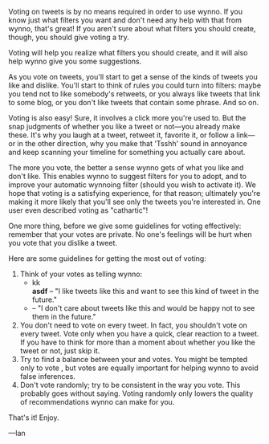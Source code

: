 Voting on tweets is by no means required in order to use wynno. If you know just what filters you want and don't need any help with that from wynno, that's great! If you aren't sure about what filters you should create, though, you should give voting a try.

Voting will help you realize what filters you should create, and it will also help wynno give you some suggestions.

As you vote on tweets, you'll start to get a sense of the kinds of tweets you like and dislike. You'll start to think of rules you could turn into filters: maybe you tend not to like somebody's retweets, or you always like tweets that link to some blog, or you don't like tweets that contain some phrase. And so on.

Voting is also easy! Sure, it involves a click more you're used to. But the snap judgments of whether you like a tweet or not&mdash;you already make these. It's why you laugh at a tweet, retweet it, favorite it, or follow a link&mdash;or in the other direction, why you make that 'Tsshh' sound in annoyance and keep scanning your timeline for something you actually care about.

The more you vote, the better a sense wynno gets of what you like and don't like. This enables wynno to suggest filters for you to adopt, and to improve your automatic wynnoing filter (should you wish to activate it). We hope that voting is a satisfying experience, for that reason; ultimately you're making it more likely that you'll see only the tweets you're interested in. One user even described voting as "cathartic"!

One more thing, before we give some guidelines for voting effectively: remember that your votes are private. No one's feelings will be hurt when you vote that you dislike a tweet.

Here are some guidelines for getting the most out of voting:

1. Think of your votes as telling wynno: 
    - <div class="inlineBlock aye icomoon-checkmark-circle" markdown="1">kk</div><strong>asdf</strong> &ndash; "I like tweets like this and want to see this kind of tweet in the future."
    - <span class="nay icomoon-cancel-circle"></span> &ndash; "I don't care about tweets like this and would be happy not to see them in the future."
2. You don't need to vote on every tweet. In fact, you shouldn't vote on every tweet. Vote only when you have a quick, clear reaction to a tweet. If you have to think for more than a moment about whether you like the tweet or not, just skip it.
3. Try to find a balance between your <span class="aye icomoon-checkmark-circle"></span> and <span class="nay icomoon-cancel-circle"></span> votes. You might be tempted only to vote <span class="nay icomoon-cancel-circle"></span>, but <span class="aye icomoon-checkmark-circle"></span> votes are equally important for helping wynno to avoid false inferences.
4. Don't vote randomly; try to be consistent in the way you vote. This probably goes without saying. Voting randomly only lowers the quality of recommendations wynno can make for you.

That's it! Enjoy.

&mdash;Ian
